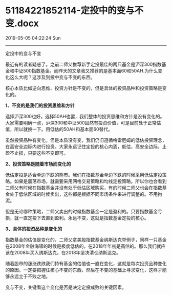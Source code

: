 # 51184221852114-定投中的变与不变.docx

2019-05-05 04:22:24 Sun

----

定投中的变与不变

最近有的读者疑惑了。之前二师父推荐新手定投最佳的两只基金是沪深300指数基金和中证500指数基金。而昨天的文章我又推荐的是基本面60和50AH\.为什么变化这么大呢？这涉及到投中变与不变的东西。

核心本质比如逆向思维、投资方针是不变的，但是具体的投资品种和投资策略是变化的。

__1、不变的是我们的投资思维和方针__

选择沪深300也好，选择50AH也罢，我们整体的投资思维和方针是没有变化的。大家需要明确一点，沪深300和中证500固然有投资价值，可是目前处于正常估值，所以就换一下。用低估的50AH和基本面60替代。

虽然投资品种有变化，但是本质没有变，我们仍旧遵循格雷厄姆的低估投资理念，在高安全边际内进行投资。大家永远记住定投的核心内涵，低估，高安全边际，止盈不止损，只要这些不变即可。

__2、投资策略是随着市场而变化的__

低估定投是适合单边下跌的熊市。我们在指数基金单边下跌的时候采用低估定投策略。如果是震荡市场，就需要采用网格交易策略和均线定投策略。所以你也会看到二师父有时候在指数基金并没有处于低估区域购买，有的时候二师父也会在指数基金处于低估区域的时候卖出，这些都是根据不同市场条件来进行调整的。不用拘泥。

但是无论哪种策略，二师父卖出的时候指数基金一定是盈利的。只要指数基金亏损，就一直定投下去直到盈利。永远不变，这就是指数基金定投的核心。

__3、具体的投资品种是变化的__

指数基金的估值是变化的，二师父拿美股指数基金纳斯达克举例子，同样一只基金在2008年金融海啸的时候是极度低估的，在2018年年初是高估的。那么我们就应该在2008年买入纳斯达克，在2018年坚决清仓纳斯达克。

随着股市的涨涨跌跌我们持有基金的估值也一直在变化，这就是每次投资品种变化的原因。一定要把握住核心不变的东西，然后在不变的基础上寻求变化，这样才能够永远立于不败之地。

变与不变，关键看这个变化是否是决定定投成败的关键因素。

